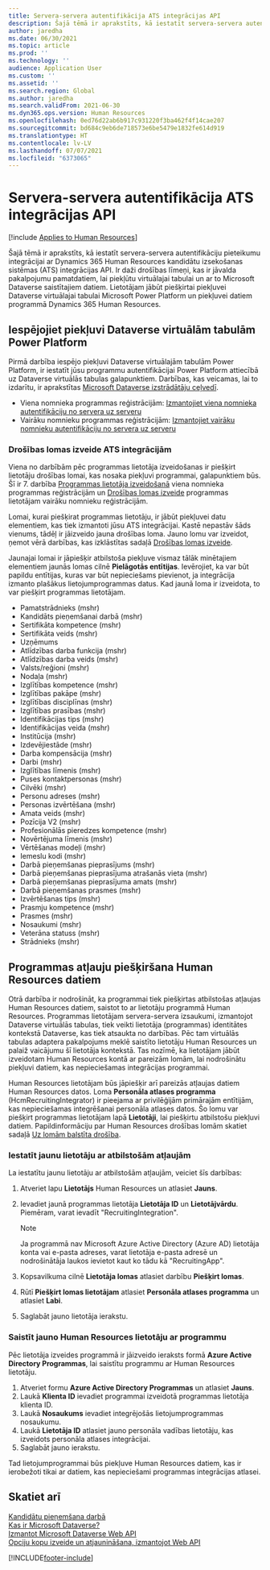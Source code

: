 ```yaml
---
title: Servera-servera autentifikācija ATS integrācijas API
description: Šajā tēmā ir aprakstīts, kā iestatīt servera-servera autentifikāciju integrācijai ar Dynamics 365 Human Resources kandidātu izsekošanas sistēmas (ATS) integrācijas API.
author: jaredha
ms.date: 06/30/2021
ms.topic: article
ms.prod: ''
ms.technology: ''
audience: Application User
ms.custom: ''
ms.assetid: ''
ms.search.region: Global
ms.author: jaredha
ms.search.validFrom: 2021-06-30
ms.dyn365.ops.version: Human Resources
ms.openlocfilehash: 0ed76d22ab6b917c931220f3ba462f4f14cae207
ms.sourcegitcommit: bd684c9eb6de718573e6be5479e1832fe614d919
ms.translationtype: HT
ms.contentlocale: lv-LV
ms.lasthandoff: 07/07/2021
ms.locfileid: "6373065"
---
```

# <a name="server-to-server-authentication-for-the-ats-integration-api"></a>Servera-servera autentifikācija ATS integrācijas API

[!include [Applies to Human Resources](../includes/applies-to-hr.md)]

Šajā tēmā ir aprakstīts, kā iestatīt servera-servera autentifikāciju pieteikumu integrācijai ar Dynamics 365 Human Resources kandidātu izsekošanas sistēmas (ATS) integrācijas API. Ir daži drošības līmeņi, kas ir jāvalda pakalpojumu pamatdatiem, lai piekļūtu virtuālajai tabulai un ar to Microsoft Dataverse saistītajiem datiem. Lietotājam jābūt piešķirtai piekļuvei Dataverse virtuālajai tabulai Microsoft Power Platform un piekļuvei datiem programmā Dynamics 365 Human Resources.

## <a name="enable-access-to-dataverse-virtual-tables-in-power-platform"></a>Iespējojiet piekļuvi Dataverse virtuālām tabulām Power Platform

Pirmā darbība iespējo piekļuvi Dataverse virtuālajām tabulām Power Platform, ir iestatīt jūsu programmu autentifikācijai Power Platform attiecībā uz Dataverse virtuālās tabulas galapunktiem. Darbības, kas veicamas, lai to izdarītu, ir aprakstītas [Microsoft Dataverse izstrādātāju ceļvedī](/powerapps/developer/data-platform).

  - Viena nomnieka programmas reģistrācijām: [Izmantojiet viena nomnieka autentifikāciju no servera uz serveru](/powerapps/developer/data-platform/use-single-tenant-server-server-authentication)
  - Vairāku nomnieku programmas reģistrācijām: [Izmantojiet vairāku nomnieku autentifikāciju no servera uz serveru](/powerapps/developer/data-platform/use-multi-tenant-server-server-authentication)

### <a name="creating-a-security-role-for-ats-integrations"></a>Drošības lomas izveide ATS integrācijām

Viena no darbībām pēc programmas lietotāja izveidošanas ir piešķirt lietotāju drošības lomai, kas nosaka piekļuvi programmai, galapunktiem būs. Šī ir 7. darbība [Programmas lietotāja izveidošanā](/powerapps/developer/data-platform/use-single-tenant-server-server-authentication#application-user-creation) viena nomnieka programmas reģistrācijām un [Drošības lomas izveide](/powerapps/developer/data-platform/use-multi-tenant-server-server-authentication#create-a-security-role-for-the-application-user) programmas lietotājam vairāku nomnieku reģistrācijām. 

Lomai, kurai piešķirat programmas lietotāju, ir jābūt piekļuvei datu elementiem, kas tiek izmantoti jūsu ATS integrācijai. Kastē nepastāv šāds vienums, tādēļ ir jāizveido jauna drošības loma. Jauno lomu var izveidot, ņemot vērā darbības, kas izklāstītas sadaļā [Drošības lomas izveide](/power-platform/admin/create-edit-security-role#create-a-security-role).

Jaunajai lomai ir jāpiešķir atbilstoša piekļuve vismaz tālāk minētajiem elementiem jaunās lomas cilnē **Pielāgotās entītijas**. Ievērojiet, ka var būt papildu entītijas, kuras var būt nepieciešams pievienot, ja integrācija izmanto plašākus lietojumprogrammas datus. Kad jaunā loma ir izveidota, to var piešķirt programmas lietotājam.

  - Pamatstrādnieks (mshr)
  - Kandidāts pieņemšanai darbā (mshr)
  - Sertifikāta kompetence (mshr)
  - Sertifikāta veids (mshr)
  - Uzņēmums
  - Atlīdzības darba funkcija (mshr)
  - Atlīdzības darba veids (mshr)
  - Valsts/reģioni (mshr)
  - Nodaļa (mshr)
  - Izglītības kompetence (mshr)
  - Izglītības pakāpe (mshr)
  - Izglītības disciplīnas (mshr)
  - Izglītības prasības (mshr)
  - Identifikācijas tips (mshr)
  - Identifikācijas veida (mshr)
  - Institūcija (mshr)
  - Izdevējiestāde (mshr)
  - Darba kompensācija (mshr)
  - Darbi (mshr)
  - Izglītības līmenis (mshr)
  - Puses kontaktpersonas (mshr)
  - Cilvēki (mshr)
  - Personu adreses (mshr)
  - Personas izvērtēšana (mshr)
  - Amata veids (mshr)
  - Pozīcija V2 (mshr)
  - Profesionālās pieredzes kompetence (mshr)
  - Novērtējuma līmenis (mshr)
  - Vērtēšanas modeļi (mshr)
  - Iemeslu kodi (mshr)
  - Darbā pieņemšanas pieprasījums (mshr)
  - Darbā pieņemšanas pieprasījuma atrašanās vieta (mshr)
  - Darbā pieņemšanas pieprasījuma amats (mshr)
  - Darbā pieņemšanas prasmes (mshr)
  - Izvērtēšanas tips (mshr)
  - Prasmju kompetence (mshr)
  - Prasmes (mshr)
  - Nosaukumi (mshr)
  - Veterāna statuss (mshr)
  - Strādnieks (mshr)

## <a name="granting-application-permissions-to-human-resources-data"></a>Programmas atļauju piešķiršana Human Resources datiem

Otrā darbība ir nodrošināt, ka programmai tiek piešķirtas atbilstošas atļaujas Human Resources datiem, saistot to ar lietotāju programmā Human Resources. Programmas lietotājam servera-servera izsaukumi, izmantojot Dataverse virtuālās tabulas, tiek veikti lietotāja (programmas) identitātes kontekstā Dataverse, kas tiek atsaukta no darbības. Pēc tam virtuālās tabulas adaptera pakalpojums meklē saistīto lietotāju Human Resources un palaiž vaicājumu šī lietotāja kontekstā. Tas nozīmē, ka lietotājam jābūt izveidotam Human Resources kontā ar pareizām lomām, lai nodrošinātu piekļuvi datiem, kas nepieciešamas integrācijas programmai.

Human Resources lietotājam būs jāpiešķir arī pareizās atļaujas datiem Human Resources datos. Loma **Personāla atlases programma** (HcmRecruitingIntegrator) ir pieejama ar privilēģijām primārajām entītijām, kas nepieciešamas integrēšanai personāla atlases datos. Šo lomu var piešķirt programmas lietotājam lapā **Lietotāji**, lai piešķirtu atbilstošu piekļuvi datiem. Papildinformāciju par Human Resources drošības lomām skatiet sadaļā [Uz lomām balstīta drošība](/fin-ops-core/dev-itpro/sysadmin/role-based-security).

### <a name="set-up-the-new-user-with-appropriate-permissions"></a>Iestatīt jaunu lietotāju ar atbilstošām atļaujām

La iestatītu jaunu lietotāju ar atbilstošām atļaujām, veiciet šīs darbības:

  1. Atveriet lapu **Lietotājs** Human Resources un atlasiet **Jauns**.
  2. Ievadiet jaunā programmas lietotāja **Lietotāja ID** un **Lietotājvārdu**. Piemēram, varat ievadīt "RecruitingIntegration".

      > [!NOTE]
      > Ja programmā nav Microsoft Azure Active Directory (Azure AD) lietotāja konta vai e-pasta adreses, varat lietotāja e-pasta adresē un nodrošinātāja laukos ievietot kaut ko tādu kā "RecruitingApp".

  3. Kopsavilkuma cilnē **Lietotāja lomas** atlasiet darbību **Piešķirt lomas**.
  4. Rūtī **Piešķirt lomas lietotājam** atlasiet **Personāla atlases programma** un atlasiet **Labi**.
  5. Saglabāt jauno lietotāja ierakstu.

### <a name="link-the-new-human-resources-user-to-the-application"></a>Saistīt jauno Human Resources lietotāju ar programmu

Pēc lietotāja izveides programmā ir jāizveido ieraksts formā **Azure Active Directory Programmas**, lai saistītu programmu ar Human Resources lietotāju.

  1. Atveriet formu **Azure Active Directory Programmas** un atlasiet **Jauns**.
  2. Laukā **Klienta ID** ievadiet programmai izveidotā programmas lietotāja klienta ID.
  3. Laukā **Nosaukums** ievadiet integrējošās lietojumprogrammas nosaukumu.
  4. Laukā **Lietotāja ID** atlasiet jauno personāla vadības lietotāju, kas izveidots personāla atlases integrācijai.
  5. Saglabāt jauno ierakstu.

Tad lietojumprogrammai būs piekļuve Human Resources datiem, kas ir ierobežoti tikai ar datiem, kas nepieciešami programmas integrācijas atlasei.

## <a name="see-also"></a>Skatiet arī

[Kandidātu pieņemšana darbā](hr-personnel-recruit.md)<br>
[Kas ir Microsoft Dataverse?](/powerapps/maker/data-platform/data-platform-intro)<br>
[Izmantot Microsoft Dataverse Web API](/powerapps/developer/data-platform/webapi/overview)<br>
[Opciju kopu izveide un atjaunināšana, izmantojot Web API](/powerapps/developer/data-platform/webapi/create-update-optionsets)<br>

[!INCLUDE[footer-include](../includes/footer-banner.md)]
